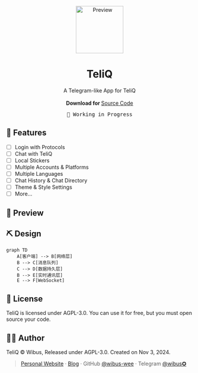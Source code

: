 <p align="center">
  <p align="center">
    <img src="./TeliQ/Assets.xcassets/AppIcon.appiconset/icon_128x128@2x.png" alt="Preview" width="128" />
  </p>
	<h1 align="center"><b>TeliQ</b></h1>
	<p align="center">
		A Telegram-like App for TeliQ
    <br />
    <br />
    <b>Download for </b>
		<a href="https://github.com/wibus-wee/TeliQ/archive/refs/heads/main.zip">Source Code</a>
    <br />
  </p>
</p>

<pre align="center">
🧪 Working in Progress
</pre>

## 🌟 Features

- [ ] Login with Protocols
- [ ] Chat with TeliQ
- [ ] Local Stickers
- [ ] Multiple Accounts & Platforms
- [ ] Multiple Languages
- [ ] Chat History & Chat Directory
- [ ] Theme & Style Settings
- [ ] More...

## 👀 Preview

## ⛏️ Design

```mermaid
graph TD
    A[客户端] --> B[网络层]
    B --> C[消息队列]
    C --> D[数据持久层]
    B --> E[实时通讯层]
    E --> F[WebSocket]
```

## 📄 License

TeliQ is licensed under AGPL-3.0. You can use it for free, but you must open source your code.

## 🧑‍⚖️ Author

TeliQ © Wibus, Released under AGPL-3.0. Created on Nov 3, 2024.

> [Personal Website](http://wibus.ren/) · [Blog](https://blog.wibus.ren/) · GitHub [@wibus-wee](https://github.com/wibus-wee/) · Telegram [@wibus✪](https://t.me/wibus_wee)